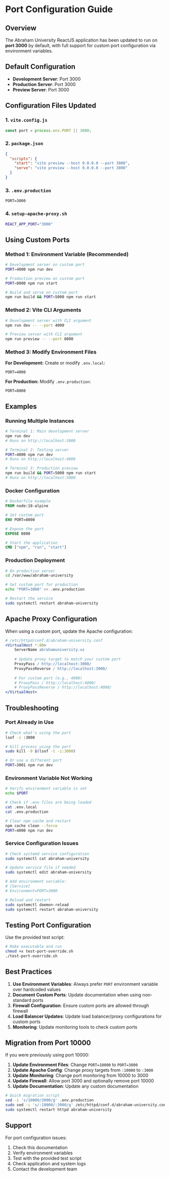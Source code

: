 # Port Configuration Guide

## Overview

The Abraham University ReactJS application has been updated to run on **port 3000** by default, with full support for custom port configuration via environment variables.

## Default Configuration

- **Development Server**: Port 3000
- **Production Server**: Port 3000
- **Preview Server**: Port 3000

## Configuration Files Updated

### 1. `vite.config.js`
```javascript
const port = process.env.PORT || 3000;
```

### 2. `package.json`
```json
{
  "scripts": {
    "start": "vite preview --host 0.0.0.0 --port 3000",
    "serve": "vite preview --host 0.0.0.0 --port 3000"
  }
}
```

### 3. `.env.production`
```env
PORT=3000
```

### 4. `setup-apache-proxy.sh`
```bash
REACT_APP_PORT="3000"
```

## Using Custom Ports

### Method 1: Environment Variable (Recommended)

```bash
# Development server on custom port
PORT=4000 npm run dev

# Production preview on custom port
PORT=8000 npm run start

# Build and serve on custom port
npm run build && PORT=5000 npm run start
```

### Method 2: Vite CLI Arguments

```bash
# Development server with CLI argument
npm run dev -- --port 4000

# Preview server with CLI argument
npm run preview -- --port 8000
```

### Method 3: Modify Environment Files

**For Development:**
Create or modify `.env.local`:
```env
PORT=4000
```

**For Production:**
Modify `.env.production`:
```env
PORT=8000
```

## Examples

### Running Multiple Instances

```bash
# Terminal 1: Main development server
npm run dev
# Runs on http://localhost:3000

# Terminal 2: Testing server
PORT=4000 npm run dev
# Runs on http://localhost:4000

# Terminal 3: Production preview
npm run build && PORT=5000 npm run start
# Runs on http://localhost:5000
```

### Docker Configuration

```dockerfile
# Dockerfile example
FROM node:18-alpine

# Set custom port
ENV PORT=8000

# Expose the port
EXPOSE 8000

# Start the application
CMD ["npm", "run", "start"]
```

### Production Deployment

```bash
# On production server
cd /var/www/abraham-university

# Set custom port for production
echo "PORT=3000" >> .env.production

# Restart the service
sudo systemctl restart abraham-university
```

## Apache Proxy Configuration

When using a custom port, update the Apache configuration:

```apache
# /etc/httpd/conf.d/abraham-university.conf
<VirtualHost *:80>
    ServerName abrahamuniversity.us
    
    # Update proxy target to match your custom port
    ProxyPass / http://localhost:3000/
    ProxyPassReverse / http://localhost:3000/
    
    # For custom port (e.g., 4000)
    # ProxyPass / http://localhost:4000/
    # ProxyPassReverse / http://localhost:4000/
</VirtualHost>
```

## Troubleshooting

### Port Already in Use

```bash
# Check what's using the port
lsof -i :3000

# Kill process using the port
sudo kill -9 $(lsof -t -i:3000)

# Or use a different port
PORT=3001 npm run dev
```

### Environment Variable Not Working

```bash
# Verify environment variable is set
echo $PORT

# Check if .env files are being loaded
cat .env.local
cat .env.production

# Clear npm cache and restart
npm cache clean --force
PORT=4000 npm run dev
```

### Service Configuration Issues

```bash
# Check systemd service configuration
sudo systemctl cat abraham-university

# Update service file if needed
sudo systemctl edit abraham-university

# Add environment variable:
# [Service]
# Environment=PORT=3000

# Reload and restart
sudo systemctl daemon-reload
sudo systemctl restart abraham-university
```

## Testing Port Configuration

Use the provided test script:

```bash
# Make executable and run
chmod +x test-port-override.sh
./test-port-override.sh
```

## Best Practices

1. **Use Environment Variables**: Always prefer `PORT` environment variable over hardcoded values
2. **Document Custom Ports**: Update documentation when using non-standard ports
3. **Firewall Configuration**: Ensure custom ports are allowed through firewall
4. **Load Balancer Updates**: Update load balancer/proxy configurations for custom ports
5. **Monitoring**: Update monitoring tools to check custom ports

## Migration from Port 10000

If you were previously using port 10000:

1. **Update Environment Files**: Change `PORT=10000` to `PORT=3000`
2. **Update Apache Config**: Change proxy targets from `:10000` to `:3000`
3. **Update Monitoring**: Change port monitoring from 10000 to 3000
4. **Update Firewall**: Allow port 3000 and optionally remove port 10000
5. **Update Documentation**: Update any custom documentation

```bash
# Quick migration script
sed -i 's/10000/3000/g' .env.production
sudo sed -i 's/:10000/:3000/g' /etc/httpd/conf.d/abraham-university.conf
sudo systemctl restart httpd abraham-university
```

## Support

For port configuration issues:
1. Check this documentation
2. Verify environment variables
3. Test with the provided test script
4. Check application and system logs
5. Contact the development team